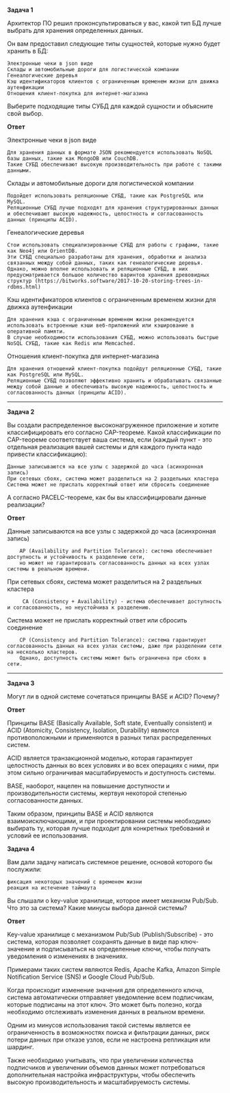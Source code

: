 **Задача 1**

Архитектор ПО решил проконсультироваться у вас, какой тип БД лучше выбрать для хранения определенных данных.

Он вам предоставил следующие типы сущностей, которые нужно будет хранить в БД:

    Электронные чеки в json виде
    Склады и автомобильные дороги для логистической компании
    Генеалогические деревья
    Кэш идентификаторов клиентов с ограниченным временем жизни для движка аутенфикации
    Отношения клиент-покупка для интернет-магазина



Выберите подходящие типы СУБД для каждой сущности и объясните свой выбор.

**Ответ**

Электронные чеки в json виде

    Для хранения данных в формате JSON рекомендуется использовать NoSQL базы данных, такие как MongoDB или CouchDB. 
    Такие СУБД обеспечивают высокую производительность при работе с такими данными.

Склады и автомобильные дороги для логистической компании

    Подойдет использовать реляционные СУБД, такие как PostgreSQL или MySQL. 
    Реляционные СУБД лучше подходят для хранения структурированных данных и обеспечивают высокую надежность, целостность и согласованность данных (принципы ACID).

 Генеалогические деревья

    Стои использовать специализированные СУБД для работы с графами, такие как Neo4j или OrientDB. 
    Эти СУБД специально разработаны для хранения, обработки и анализа связанных между собой данных, таких как генеалогические деревья.
    Однако, можно вполне использовать и реляционные СУБД, в них предусматривается большое количество варинтов хранения древовидных структур (https://bitworks.software/2017-10-20-storing-trees-in-rdbms.html)

Кэш идентификаторов клиентов с ограниченным временем жизни для движка аутенфикации

    Для хранения кэша с ограниченным временем жизни рекомендуется использовать встроенные кэши веб-приложений или кэширование в оперативной памяти. 
    В случае необходимости использования СУБД, можно использовать быстрые NoSQL СУБД, такие как Redis или Memcached.

Отношения клиент-покупка для интернет-магазина

    Для хранения отношений клиент-покупка подойдут реляционные СУБД, такие как PostgreSQL или MySQL. 
    Реляционные СУБД позволяют эффективно хранить и обрабатывать связанные между собой данные и обеспечивать высокую надежность, целостность и согласованность данных (принципы ACID).
_____________________________________________

**Задача 2**

Вы создали распределенное высоконагруженное приложение и хотите классифицировать его согласно CAP-теореме. 
Какой классификации по CAP-теореме соответствует ваша система, если (каждый пункт - это отдельная реализация вашей системы и для каждого пункта надо привести классификацию):

    Данные записываются на все узлы с задержкой до часа (асинхронная запись)
    При сетевых сбоях, система может разделиться на 2 раздельных кластера
    Система может не прислать корректный ответ или сбросить соединение

А согласно PACELC-теореме, как бы вы классифицировали данные реализации?

**Ответ**

Данные записываются на все узлы с задержкой до часа (асинхронная запись)

        AP (Availability and Partition Tolerance): система обеспечивает доступность и устойчивость к разделению сети, 
        но может не гарантировать согласованность данных на всех узлах системы в реальном времени.

При сетевых сбоях, система может разделиться на 2 раздельных кластера

         CA (Consistency + Availability) - истема обеспечивает доступность и согласованность, но неустойчива к разделению.

Система может не прислать корректный ответ или сбросить соединение

        CP (Consistency and Partition Tolerance): система гарантирует согласованность данных на всех узлах системы, даже при разделении сети на несколько кластеров. 
        Однако, доступность системы может быть ограничена при сбоях в сети.



_______________________________________________

**Задача 3**

Могут ли в одной системе сочетаться принципы BASE и ACID? Почему?

**Ответ**

Принципы BASE (Basically Available, Soft state, Eventually consistent) и ACID (Atomicity, Consistency, Isolation, Durability) 
являются противоположными и применяются в разных типах распределенных систем.

ACID является транзакционной моделью, которая гарантирует целостность данных во всех условиях и во всех операциях с ними, 
при этом сильно ограничивая масштабируемость и доступность системы.

BASE, наоборот, нацелен на повышение доступности и производительности системы, жертвуя некоторой степенью согласованности данных.

Таким образом, принципы BASE и ACID являются взаимоисключающими, и при проектировании системы необходимо выбирать ту, которая
лучше подходит для конкретных требований и условий ее использования.

**Задача 4**

Вам дали задачу написать системное решение, основой которого бы послужили:

    фиксация некоторых значений с временем жизни
    реакция на истечение таймаута

Вы слышали о key-value хранилище, которое имеет механизм Pub/Sub. Что это за система? Какие минусы выбора данной системы?

**Ответ**

Key-value хранилище с механизмом Pub/Sub (Publish/Subscribe) - это система, которая позволяет сохранять данные в 
виде пар ключ-значение и подписываться на определенные ключи, чтобы получать уведомления о изменениях в значениях.

Примерами таких систем являются Redis, Apache Kafka, Amazon Simple Notification Service (SNS) и Google Cloud Pub/Sub.

Когда происходит изменение значения для определенного ключа, система автоматически отправляет уведомление всем 
подписчикам, которые подписаны на этот ключ. Это может быть полезно, когда необходимо отслеживать изменения данных в реальном времени.

Одним из минусов использования такой системы является ее ограниченность в возможностях поиска и фильтрации данных, 
риск потери данных при отказе узлов, если не настроена репликация или шардинг.

Также необходимо учитывать, что при увеличении количества подписчиков и увеличении объемов данных может потребоваться 
дополнительная настройка инфраструктуры, чтобы обеспечить высокую производительность и масштабируемость системы.